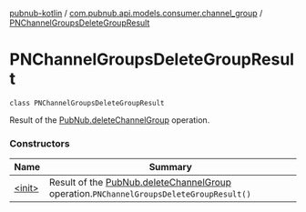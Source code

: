 [pubnub-kotlin](../../index.md) / [com.pubnub.api.models.consumer.channel_group](../index.md) / [PNChannelGroupsDeleteGroupResult](./index.md)

# PNChannelGroupsDeleteGroupResult

`class PNChannelGroupsDeleteGroupResult`

Result of the [PubNub.deleteChannelGroup](../../com.pubnub.api/-pub-nub/delete-channel-group.md) operation.

### Constructors

| Name | Summary |
|---|---|
| [&lt;init&gt;](-init-.md) | Result of the [PubNub.deleteChannelGroup](../../com.pubnub.api/-pub-nub/delete-channel-group.md) operation.`PNChannelGroupsDeleteGroupResult()` |
